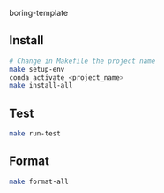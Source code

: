 boring-template

## Install

```bash
# Change in Makefile the project name
make setup-env
conda activate <project_name>
make install-all
```


## Test

```bash
make run-test
```

## Format

```bash
make format-all
```
